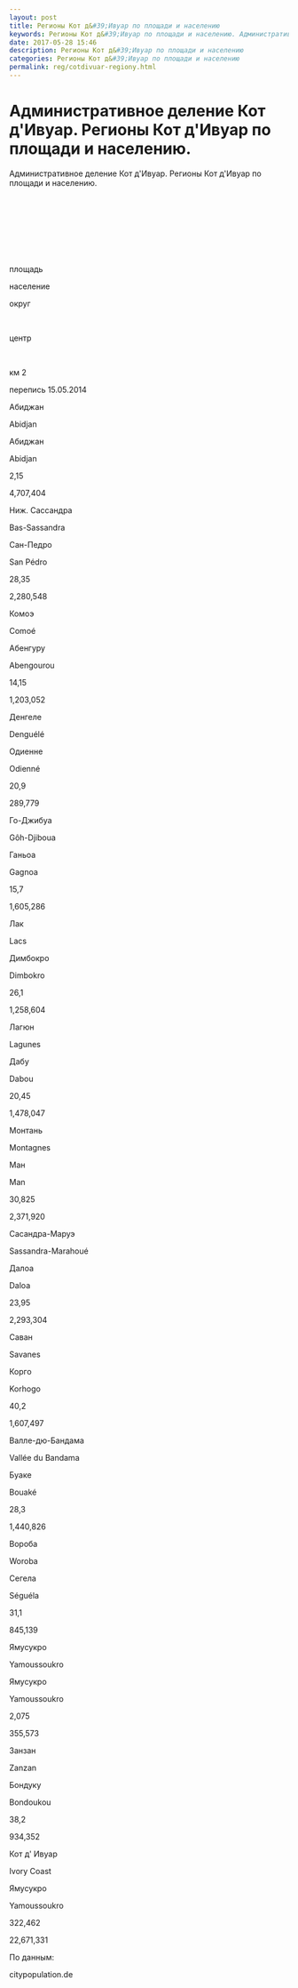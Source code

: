 ```yaml
---
layout: post
title: Регионы Кот д&#39;Ивуар по площади и населению 
keywords: Регионы Кот д&#39;Ивуар по площади и населению. Административное деление.
date: 2017-05-28 15:46
description: Регионы Кот д&#39;Ивуар по площади и населению
categories: Регионы Кот д&#39;Ивуар по площади и населению
permalink: reg/cotdivuar-regiony.html
---
```


# Административное деление Кот д&#39;Ивуар. Регионы Кот д&#39;Ивуар по площади и населению.


Административное деление Кот д&#39;Ивуар. Регионы Кот д&#39;Ивуар по площади и населению.








 


 


 


 


площадь


население






округ


 


центр


 


км
2


перепись 15.05.2014






Абиджан


Abidjan


Абиджан


Abidjan


2,15


4,707,404






Ниж. Сассандра


Bas-Sassandra


Сан-Педро


San Pédro


28,35


2,280,548






Комоэ


Comoé


Абенгуру


Abengourou


14,15


1,203,052






Денгеле


Denguélé


Одиенне


Odienné


20,9


289,779






Го-Джибуа


Gôh-Djiboua


Ганьоа


Gagnoa


15,7


1,605,286






Лак


Lacs


Димбокро


Dimbokro


26,1


1,258,604






Лагюн


Lagunes


Дабу


Dabou


20,45


1,478,047






Монтань


Montagnes


Ман


Man


30,825


2,371,920






Сасандра-Маруэ


Sassandra-Marahoué


Далоа


Daloa


23,95


2,293,304






Саван


Savanes


Корго


Korhogo


40,2


1,607,497






Валле-дю-Бандама


Vallée du Bandama


Буаке


Bouaké


28,3


1,440,826






Вороба


Woroba


Сегела


Séguéla


31,1


845,139






Ямусукро


Yamoussoukro


Ямусукро


Yamoussoukro


2,075


355,573






Занзан


Zanzan


Бондуку


Bondoukou


38,2


934,352






Кот д&#39; Ивуар


Ivory Coast


Ямусукро


Yamoussoukro 


322,462


22,671,331








По данным:


citypopulation.de



		
